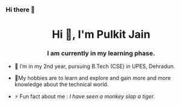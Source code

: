 ### Hi there 👋

<h1 align="center">Hi 👋, I'm Pulkit Jain</h1>
<h3 align="center">I am currently in my learning phase.</h3>

- 🔭 I’m in my 2nd year, pursuing B.Tech (CSE) in UPES, Dehradun.
- 💬My hobbies are to learn and explore and gain more and more knowledge about the technical world.

- ⚡ Fun fact about me :  *I have seen a monkey slap a tiger.*



